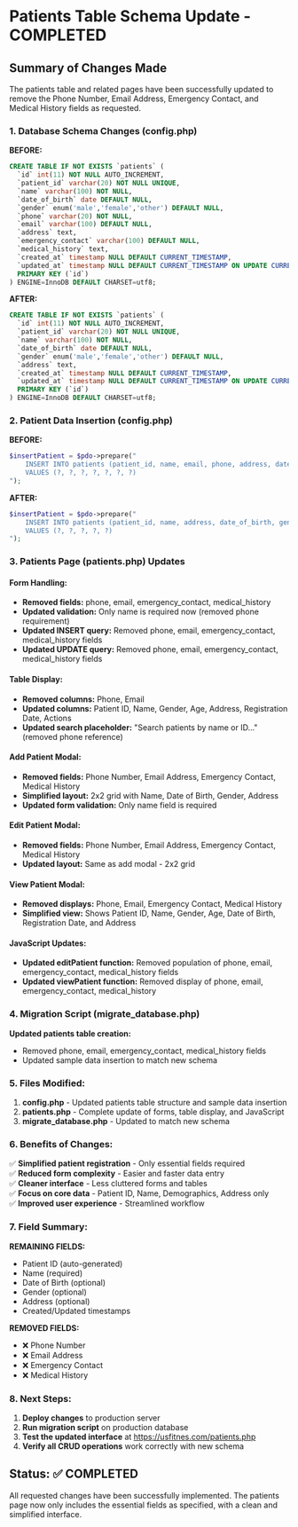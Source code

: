 # Patients Table Schema Update - COMPLETED

## Summary of Changes Made

The patients table and related pages have been successfully updated to remove the Phone Number, Email Address, Emergency Contact, and Medical History fields as requested.

### 1. Database Schema Changes (config.php)

**BEFORE:**
```sql
CREATE TABLE IF NOT EXISTS `patients` (
  `id` int(11) NOT NULL AUTO_INCREMENT,
  `patient_id` varchar(20) NOT NULL UNIQUE,
  `name` varchar(100) NOT NULL,
  `date_of_birth` date DEFAULT NULL,
  `gender` enum('male','female','other') DEFAULT NULL,
  `phone` varchar(20) NOT NULL,
  `email` varchar(100) DEFAULT NULL,
  `address` text,
  `emergency_contact` varchar(100) DEFAULT NULL,
  `medical_history` text,
  `created_at` timestamp NULL DEFAULT CURRENT_TIMESTAMP,
  `updated_at` timestamp NULL DEFAULT CURRENT_TIMESTAMP ON UPDATE CURRENT_TIMESTAMP,
  PRIMARY KEY (`id`)
) ENGINE=InnoDB DEFAULT CHARSET=utf8;
```

**AFTER:**
```sql
CREATE TABLE IF NOT EXISTS `patients` (
  `id` int(11) NOT NULL AUTO_INCREMENT,
  `patient_id` varchar(20) NOT NULL UNIQUE,
  `name` varchar(100) NOT NULL,
  `date_of_birth` date DEFAULT NULL,
  `gender` enum('male','female','other') DEFAULT NULL,
  `address` text,
  `created_at` timestamp NULL DEFAULT CURRENT_TIMESTAMP,
  `updated_at` timestamp NULL DEFAULT CURRENT_TIMESTAMP ON UPDATE CURRENT_TIMESTAMP,
  PRIMARY KEY (`id`)
) ENGINE=InnoDB DEFAULT CHARSET=utf8;
```

### 2. Patient Data Insertion (config.php)

**BEFORE:**
```php
$insertPatient = $pdo->prepare("
    INSERT INTO patients (patient_id, name, email, phone, address, date_of_birth, gender) 
    VALUES (?, ?, ?, ?, ?, ?, ?)
");
```

**AFTER:**
```php
$insertPatient = $pdo->prepare("
    INSERT INTO patients (patient_id, name, address, date_of_birth, gender) 
    VALUES (?, ?, ?, ?, ?)
");
```

### 3. Patients Page (patients.php) Updates

#### Form Handling:
- **Removed fields:** phone, email, emergency_contact, medical_history
- **Updated validation:** Only name is required now (removed phone requirement)
- **Updated INSERT query:** Removed phone, email, emergency_contact, medical_history fields
- **Updated UPDATE query:** Removed phone, email, emergency_contact, medical_history fields

#### Table Display:
- **Removed columns:** Phone, Email
- **Updated columns:** Patient ID, Name, Gender, Age, Address, Registration Date, Actions
- **Updated search placeholder:** "Search patients by name or ID..." (removed phone reference)

#### Add Patient Modal:
- **Removed fields:** Phone Number, Email Address, Emergency Contact, Medical History
- **Simplified layout:** 2x2 grid with Name, Date of Birth, Gender, Address
- **Updated form validation:** Only name field is required

#### Edit Patient Modal:
- **Removed fields:** Phone Number, Email Address, Emergency Contact, Medical History
- **Updated layout:** Same as add modal - 2x2 grid

#### View Patient Modal:
- **Removed displays:** Phone, Email, Emergency Contact, Medical History
- **Simplified view:** Shows Patient ID, Name, Gender, Age, Date of Birth, Registration Date, and Address

#### JavaScript Updates:
- **Updated editPatient function:** Removed population of phone, email, emergency_contact, medical_history fields
- **Updated viewPatient function:** Removed display of phone, email, emergency_contact, medical_history

### 4. Migration Script (migrate_database.php)

**Updated patients table creation:**
- Removed phone, email, emergency_contact, medical_history fields
- Updated sample data insertion to match new schema

### 5. Files Modified:

1. **config.php** - Updated patients table structure and sample data insertion
2. **patients.php** - Complete update of forms, table display, and JavaScript
3. **migrate_database.php** - Updated to match new schema

### 6. Benefits of Changes:

✅ **Simplified patient registration** - Only essential fields required  
✅ **Reduced form complexity** - Easier and faster data entry  
✅ **Cleaner interface** - Less cluttered forms and tables  
✅ **Focus on core data** - Patient ID, Name, Demographics, Address only  
✅ **Improved user experience** - Streamlined workflow  

### 7. Field Summary:

**REMAINING FIELDS:**
- Patient ID (auto-generated)
- Name (required)
- Date of Birth (optional)
- Gender (optional)
- Address (optional)
- Created/Updated timestamps

**REMOVED FIELDS:**
- ❌ Phone Number
- ❌ Email Address  
- ❌ Emergency Contact
- ❌ Medical History

### 8. Next Steps:

1. **Deploy changes** to production server
2. **Run migration script** on production database
3. **Test the updated interface** at https://usfitnes.com/patients.php
4. **Verify all CRUD operations** work correctly with new schema

## Status: ✅ COMPLETED

All requested changes have been successfully implemented. The patients page now only includes the essential fields as specified, with a clean and simplified interface.
